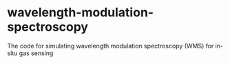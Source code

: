 # wavelength-modulation-spectroscopy
The code for simulating wavelength modulation spectroscopy (WMS) for in-situ gas sensing
